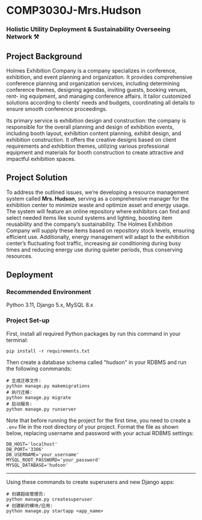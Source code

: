 # COMP3030J-Mrs.Hudson
### Holistic Utility Deployment & Sustainability Overseeing Network ⚒️

## Project Background

Holmes Exhibition Company is a company specializes in conference, exhibition, and event planning and organization. It provides comprehensive conference planning and organization services, including determining conference themes, designing agendas, inviting guests, booking venues, rent- ing equipment, and managing conference affairs. It tailor customized solutions according to clients’ needs and budgets, coordinating all details to ensure smooth conference proceedings.

Its primary service is exhibition design and construction: the company is responsible for the overall planning and design of exhibition events, including booth layout, exhibition content planning, exhibit design, and exhibition construction. It offers the creative designs based on client requirements and exhibition themes, utilizing various professional equipment and materials for booth construction to create attractive and impactful exhibition spaces.

## Project Solution

To address the outlined issues, we’re developing a resource management system called **Mrs. Hudson**, serving as a comprehensive manager for the exhibition center to minimize waste and optimize asset and energy usage. The system will feature an online repository where exhibitors can find and select needed items like sound systems and lighting, boosting item reusability and the company’s sustainability. The Holmes Exhibition Company will supply these items based on repository stock levels, ensuring efficient use. Additionally, energy management will adapt to the exhibition center’s fluctuating foot traffic, increasing air conditioning during busy times and reducing energy use during quieter periods, thus conserving resources.

## Deployment

### Recommended Environment

Python 3.11, Django 5.x, MySQL 8.x

### Project Set-up

First, install all required Python packages by run this command in your terminal:

```shell
pip install -r requirements.txt
```

Then create a database schema called "hudson" in your RDBMS and run the following conmmands:

``` shell
# 生成迁移文件:
python manage.py makemigrations
# 执行迁移:
python manage.py migrate
# 启动服务:
python manage.py runserver
```

Note that before running the project for the first time, you need to create a `.env` file in the root directory of your project. Format the file as shown below, replacing username and password with your actual RDBMS settings:

```text
DB_HOST='localhost'
DB_PORT='3306'
DB_USERNAME='your_username'
MYSQL_ROOT_PASSWORD='your_password'
MYSQL_DATABASE='hudson'
```

---
Using these commands to create superusers and new Django apps:
``` shell
# 创建超级管理员:
python manage.py createsuperuser
# 创建新的模块/应用:
python manage.py startapp <app_name>
```